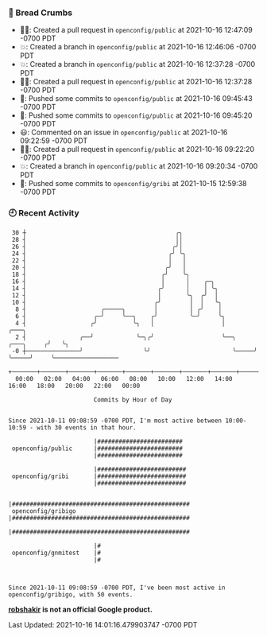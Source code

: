 ### 🍞 Bread Crumbs

 * ✍🏼: Created a pull request in `openconfig/public` at 2021-10-16 12:47:09 -0700 PDT
 * 💥: Created a branch in `openconfig/public` at 2021-10-16 12:46:06 -0700 PDT
 * 💥: Created a branch in `openconfig/public` at 2021-10-16 12:37:28 -0700 PDT
 * ✍🏼: Created a pull request in `openconfig/public` at 2021-10-16 12:37:28 -0700 PDT
 * 🚢: Pushed some commits to `openconfig/public` at 2021-10-16 09:45:43 -0700 PDT
 * 🚢: Pushed some commits to `openconfig/public` at 2021-10-16 09:45:20 -0700 PDT
 * 😃: Commented on an issue in `openconfig/public` at 2021-10-16 09:22:59 -0700 PDT
 * ✍🏼: Created a pull request in `openconfig/public` at 2021-10-16 09:22:20 -0700 PDT
 * 💥: Created a branch in `openconfig/public` at 2021-10-16 09:20:34 -0700 PDT
 * 🚢: Pushed some commits to `openconfig/gribi` at 2021-10-15 12:59:38 -0700 PDT

### 🕘 Recent Activity
```
 30 ┼                                          ╭╮
 28 ┤                                          ││
 26 ┤                                         ╭╯│
 24 ┤                                        ╭╯ ╰╮
 22 ┤                                        │   │
 20 ┤                                       ╭╯   │
 18 ┤                                      ╭╯    ╰╮
 16 ┤                                      │      │    ╭─╮
 14 ┤                                     ╭╯      │    │ ╰╮
 12 ┤                                     │       ╰╮  ╭╯  │
 10 ┤                                    ╭╯        │  │   ╰╮
  8 ┤                     ╭─────╮        │         │ ╭╯    │
  6 ┤                   ╭─╯     ╰──╮    ╭╯         ╰─╯     ╰╮
  4 ┤                  ╭╯          ╰╮   │                   │                   ╭───╮
  2 ┤               ╭──╯            ╰─╮╭╯                   ╰──╮     ╭───╮     ╭╯   ╰╮
 -0 ┼───────────────╯                 ╰╯                       ╰─────╯   ╰─────╯     ╰──────────────────
    +───────+───────+───────+───────+───────+───────+───────+───────+───────+───────+───────+───────+────
  00:00   02:00   04:00   06:00   08:00   10:00   12:00   14:00   16:00   18:00   20:00   22:00   00:00   

						Commits by Hour of Day


Since 2021-10-11 09:08:59 -0700 PDT, I'm most active between 10:00-10:59 - with 30 events in that hour.

```



```
                        |########################
 openconfig/public      |########################
                        |########################

                        |#########################
 openconfig/gribi       |#########################
                        |#########################

                        |##################################################
 openconfig/gribigo     |##################################################
                        |##################################################

                        |#
 openconfig/gnmitest    |#
                        |#



Since 2021-10-11 09:08:59 -0700 PDT, I've been most active in openconfig/gribigo, with 50 events.

```
**[robshakir](mailto:robjs@google.com) is not an official Google product.**  


Last Updated: 2021-10-16 14:01:16.479903747 -0700 PDT
